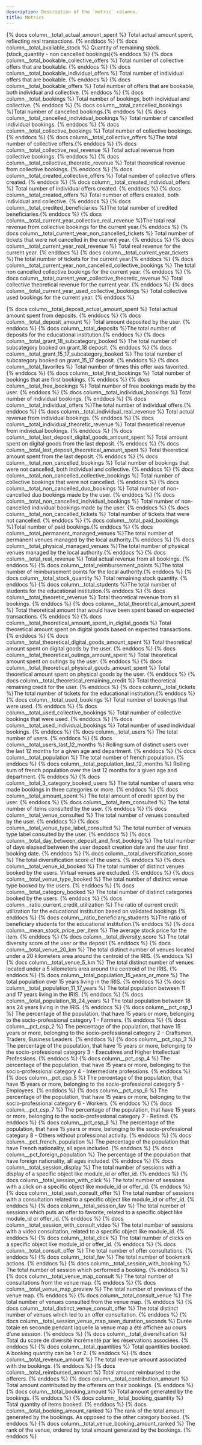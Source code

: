 ```yaml
---
description: Description of the `metric` columns.
title: Metrics
---
```


{% docs column__total_actual_amount_spent %} Total actual amount spent, reflecting real transactions. {% enddocs %}
{% docs column__total_available_stock %} Quantity of remaining stock. (stock_quantity - non cancelled bookings){% enddocs %}
{% docs column__total_bookable_collective_offers %} Total number of collective offers that are bookable. {% enddocs %}
{% docs column__total_bookable_individual_offers %} Total number of individual offers that are bookable. {% enddocs %}
{% docs column__total_bookable_offers %} Total number of offers that are bookable, both individual and collective. {% enddocs %}
{% docs column__total_bookings %} Total number of bookings, both individual and collective. {% enddocs %}
{% docs column__total_cancelled_bookings %}Total number of cancelled bookings.{% enddocs %}
{% docs column__total_cancelled_individual_bookings %} Total number of cancelled individual bookings. {% enddocs %}
{% docs column__total_collective_bookings %} Total number of collective bookings. {% enddocs %}
{% docs column__total_collective_offers %}The total number of collective offers.{% enddocs %}
{% docs column__total_collective_real_revenue %} Total actual revenue from collective bookings. {% enddocs %}
{% docs column__total_collective_theoretic_revenue %} Total theoretical revenue from collective bookings. {% enddocs %}
{% docs column__total_created_collective_offers %} Total number of collective offers created. {% enddocs %}
{% docs column__total_created_individual_offers %} Total number of individual offers created. {% enddocs %}
{% docs column__total_created_offers %} Total number of offers created, both individual and collective. {% enddocs %}
{% docs column__total_credited_beneficiaries %}The total number of credited beneficiaries.{% enddocs %}
{% docs column__total_current_year_collective_real_revenue %}The total real revenue from collective bookings for the current year.{% enddocs %}
{% docs column__total_current_year_non_cancelled_tickets %} Total number of tickets that were not cancelled in the current year. {% enddocs %}
{% docs column__total_current_year_real_revenue %} Total real revenue for the current year. {% enddocs %}
{% docs column__total_current_year_tickets %}The total number of tickets for the current year.{% enddocs %}
{% docs column__total_current_year_non_cancelled_collective_bookings %} The total non cancelled collective bookings for the current year. {% enddocs %}
{% docs column__total_current_year_collective_theoretic_revenue %} Total collective theoretical revenue for the current year. {% enddocs %}
{% docs column__total_current_year_used_collective_bookings %} Total collective used bookings for the current year. {% enddocs %}

{% docs column__total_deposit_actual_amount_spent %} Total actual amount spent from deposits. {% enddocs %}
{% docs column__total_deposit_amount %} Total amount deposited by the user. {% enddocs %}
{% docs column__total_deposits %}The total number of deposits for the educational institution.{% enddocs %}
{% docs column__total_grant_18_subcategory_booked %} The total number of subcategory booked on grant_18 deposit. {% enddocs %}
{% docs column__total_grant_15_17_subcategory_booked %} The total number of subcategory booked on grant_15_17 deposit. {% enddocs %}
{% docs column__total_favorites %} Total number of times this offer was favorited. {% enddocs %}
{% docs column__total_first_bookings %} Total number of bookings that are first bookings. {% enddocs %}
{% docs column__total_free_bookings %} Total number of free bookings made by the user. {% enddocs %}
{% docs column__total_individual_bookings %} Total number of individual bookings. {% enddocs %}
{% docs column__total_individual_offers %}The total number of individual offers.{% enddocs %}
{% docs column__total_individual_real_revenue %} Total actual revenue from individual bookings. {% enddocs %}
{% docs column__total_individual_theoretic_revenue %} Total theoretical revenue from individual bookings. {% enddocs %}
{% docs column__total_last_deposit_digital_goods_amount_spent %} Total amount spent on digital goods from the last deposit. {% enddocs %}
{% docs column__total_last_deposit_theoretical_amount_spent %} Total theoretical amount spent from the last deposit. {% enddocs %}
{% docs column__total_non_cancelled_bookings %} Total number of bookings that were not cancelled, both individual and collective. {% enddocs %}
{% docs column__total_non_cancelled_collective_bookings %} Total number of collective bookings that were not cancelled. {% enddocs %}
{% docs column__total_non_cancelled_duo_bookings %} Total number of non-cancelled duo bookings made by the user. {% enddocs %}
{% docs column__total_non_cancelled_individual_bookings %} Total number of non-cancelled individual bookings made by the user. {% enddocs %}
{% docs column__total_non_cancelled_tickets %} Total number of tickets that were not cancelled. {% enddocs %}
{% docs column__total_paid_bookings %}Total number of paid bookings.{% enddocs %}
{% docs column__total_permanent_managed_venues %}The total number of permanent venues managed by the local authority.{% enddocs %}
{% docs column__total_physical_managed_venues %}The total number of physical venues managed by the local authority.{% enddocs %}
{% docs column__total_real_revenue %} Total actual revenue from all bookings. {% enddocs %}
{% docs column__total_reimbursement_points %}The total number of reimbursement points for the local authority.{% enddocs %}
{% docs column__total_stock_quantity %} Total remaining stock quantity. {% enddocs %}
{% docs column__total_students %}The total number of students for the educational institution.{% enddocs %}
{% docs column__total_theoretic_revenue %} Total theoretical revenue from all bookings. {% enddocs %}
{% docs column__total_theoretical_amount_spent %} Total theoretical amount that would have been spent based on expected transactions. {% enddocs %}
{% docs column__total_theoretical_amount_spent_in_digital_goods %} Total theoretical amount spent on digital goods based on expected transactions. {% enddocs %}
{% docs column__total_theoretical_digital_goods_amount_spent %} Total theoretical amount spent on digital goods by the user. {% enddocs %}
{% docs column__total_theoretical_outings_amount_spent %} Total theoretical amount spent on outings by the user. {% enddocs %}
{% docs column__total_theoretical_physical_goods_amount_spent %} Total theoretical amount spent on physical goods by the user. {% enddocs %}
{% docs column__total_theoretical_remaining_credit %} Total theoretical remaining credit for the user. {% enddocs %}
{% docs column__total_tickets %}The total number of tickets for the educational institution.{% enddocs %}
{% docs column__total_used_bookings %} Total number of bookings that were used. {% enddocs %}
{% docs column__total_used_collective_bookings %} Total number of collective bookings that were used. {% enddocs %}
{% docs column__total_used_individual_bookings %} Total number of used individual bookings. {% enddocs %}
{% docs column__total_users %} The total number of users. {% enddocs %}
{% docs column__total_users_last_12_months %} Rolling sum of distinct users over the last 12 months for a given age and department. {% enddocs %}
{% docs column__total_population %} The total number of french population. {% enddocs %}
{% docs column__total_population_last_12_months %} Rolling sum of french population over the last 12 months for a given age and department. {% enddocs %}
{% docs column__total_3_category_booked_users %} The total number of users who made bookings in three categories or more. {% enddocs %}
{% docs column__total_amount_spent %} The total amount of credit spent by the user. {% enddocs %}
{% docs column__total_item_consulted %} The total number of items consulted by the user. {% enddocs %}
{% docs column__total_venue_consulted %} The total number of venues consulted by the user. {% enddocs %}
{% docs column__total_venue_type_label_consulted %} The total number of venues type label consulted by the user. {% enddocs %}
{% docs column__total_day_between_deposit_and_first_booking %} The total number of days elapsed between the user deposit creation date and the user first booking date. {% enddocs %}
{% docs column__total_diversification_score %} The total diversification score of the users. {% enddocs %}
{% docs column__total_venue_id_booked %} The total number of distinct venues booked by the users. Virtual venues are excluded. {% enddocs %}
{% docs column__total_venue_type_booked %} The total number of distinct venue type booked by the users. {% enddocs %}
{% docs column__total_category_booked %} The total number of distinct categories booked by the users. {% enddocs %}
{% docs column__ratio_current_credit_utilization %} The ratio of current credit utilization for the educational institution based on validated bookings {% enddocs %}
{% docs column__ratio_beneficiary_students %}The ratio of beneficiary students for the educational institution.{% enddocs %}
{% docs column__mean_stock_price_per_item %} The average stock price for the item. {% enddocs %}
{% docs column__total_diversity_score %} The total diversity score of the user or the deposit {% enddocs %}
{% docs column__total_venue_20_km %} The total distinct number of venues located under a 20 kilometers area around the centroid of the IRIS. {% enddocs %}
{% docs column__total_venue_5_km %} The total distinct number of venues located under a 5 kilometers area around the centroid of the IRIS. {% enddocs %}
{% docs column__total_population_15_years_or_more %} The total population over 15 years living in the IRIS. {% enddocs %}
{% docs column__total_population_11_17_years %} The total population between 11 and 17 years living in the IRIS. {% enddocs %}
{% docs column__total_population_18_24_years %} The total population between 18 ans 24 years living in the IRIS. {% enddocs %}
{% docs column__pct_csp_1 %} The percentage of the population, that have 15 years or more, belonging to the socio-professional category 1 - Farmers. {% enddocs %}
{% docs column__pct_csp_2 %} The percentage of the population, that have 15 years or more, belonging to the socio-professional category 2 - Craftsmen, Traders, Business Leaders. {% enddocs %}
{% docs column__pct_csp_3 %} The percentage of the population, that have 15 years or more, belonging to the socio-professional category 3 - Executives and Higher Intellectual Professions. {% enddocs %}
{% docs column__pct_csp_4 %} The percentage of the population, that have 15 years or more, belonging to the socio-professional category 4 - Intermediate professions. {% enddocs %}
{% docs column__pct_csp_5 %} The percentage of the population, that have 15 years or more, belonging to the socio-professional category 5 - Employees. {% enddocs %}
{% docs column__pct_csp_6 %} The percentage of the population, that have 15 years or more, belonging to the socio-professional category 6 - Workers. {% enddocs %}
{% docs column__pct_csp_7 %} The percentage of the population, that have 15 years or more, belonging to the socio-professional category 7 - Retired. {% enddocs %}
{% docs column__pct_csp_8 %} The percentage of the population, that have 15 years or more, belonging to the socio-professional category 8 - Others without professional activity. {% enddocs %}
{% docs column__pct_french_population %} The percentage of the population that have French nationality, all ages included. {% enddocs %}
{% docs column__pct_foreign_population %} The percentage of the population that have foreign nationality, all ages included. {% enddocs %}
{% docs column__total_session_display %} The total number of sessions with a display of a specific object like module_id or offer_id. {% enddocs %}
{% docs column__total_session_with_click %} The total number of sessions with a click on a specific object like module_id or offer_id. {% enddocs %}
{% docs column__total_sesh_consult_offer %} The total number of sessions with a consultation related to a specific object like module_id or offer_id. {% enddocs %}
{% docs column__total_session_fav %} The total number of sessions which puts an offer to favorite, related to a specific object like module_id or offer_id. {% enddocs %}
{% docs column__total_session_with_consult_video %} The total number of sessions with a video consultation, related to a specific object like module_id. {% enddocs %}
{% docs column__total_click %} The total number of clicks on a specific object like module_id or offer_id. {% enddocs %}
{% docs column__total_consult_offer %} The total number of offer consultations. {% enddocs %}
{% docs column__total_fav %} The total number of bookmark actions. {% enddocs %}
{% docs column__total_session_with_booking %} The total number of session which performed a booking. {% enddocs %}
{% docs column__total_venue_map_consult %} The total number of consultations from the venue map. {% enddocs %}
{% docs column__total_venue_map_preview %} The total number of previews of the venue map. {% enddocs %}
{% docs column__total_consult_venue %} The total number of venues consulted from the venue map. {% enddocs %}
{% docs column__total_distinct_venue_consult_offer %} The total distinct number of venues which led to an offer consultation. {% enddocs %}
{% docs column__total_session_venue_map_seen_duration_seconds %} Durée totale en seconde pendant laquelle la venue map a été affichée au cours d’une session. {% enddocs %}
{% docs column__total_diversification %} Total du score de diversité incrémenté par les réservations associées. {% enddocs %}
{% docs column__total_quantities %} Total quantities booked. A booking quantity can be 1 or 2. {% enddocs %}
{% docs column__total_revenue_amount %} The total revenue amount associated with the bookings. {% enddocs %}
{% docs column__total_reimbursed_amount %} Total amount reimbursed to the offerers.  {% enddocs %}
{% docs column__total_contribution_amount %} Total amount contributed by the offerers on their bookings.  {% enddocs %}
{% docs column__total_booking_amount %} Total amount generated by the bookings.  {% enddocs %}
{% docs column__total_booking_quantity %} Total quantity of items booked.  {% enddocs %}
{% docs column__total_booking_amount_ranked %} The rank of the total amount generated by the bookings. As opposed to the other category booked.  {% enddocs %}
{% docs column__total_venue_booking_amount_ranked %} The rank of the venue, ordered by total amount generated by the bookings.  {% enddocs %}
